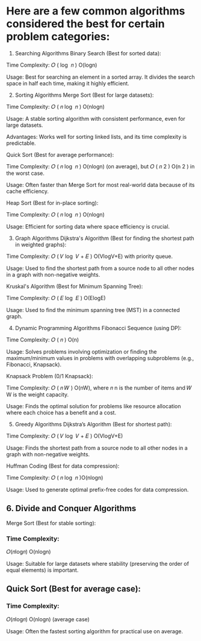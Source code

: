 # Here are a few common algorithms considered the best for certain problem categories:

1. Searching Algorithms
Binary Search (Best for sorted data):

Time Complexity: 
𝑂
(
log
⁡
𝑛
)
O(logn)

Usage: Best for searching an element in a sorted array. It divides the search space in half each time, making it highly efficient.

2. Sorting Algorithms
Merge Sort (Best for large datasets):

Time Complexity: 
𝑂
(
𝑛
log
⁡
𝑛
)
O(nlogn)

Usage: A stable sorting algorithm with consistent performance, even for large datasets.

Advantages: Works well for sorting linked lists, and its time complexity is predictable.

Quick Sort (Best for average performance):

Time Complexity: 
𝑂
(
𝑛
log
⁡
𝑛
)
O(nlogn) (on average), but 
𝑂
(
𝑛
2
)
O(n 
2
 ) in the worst case.

Usage: Often faster than Merge Sort for most real-world data because of its cache efficiency.

Heap Sort (Best for in-place sorting):

Time Complexity: 
𝑂
(
𝑛
log
⁡
𝑛
)
O(nlogn)

Usage: Efficient for sorting data where space efficiency is crucial.

3. Graph Algorithms
Dijkstra's Algorithm (Best for finding the shortest path in weighted graphs):

Time Complexity: 
𝑂
(
𝑉
log
⁡
𝑉
+
𝐸
)
O(VlogV+E) with priority queue.

Usage: Used to find the shortest path from a source node to all other nodes in a graph with non-negative weights.

Kruskal's Algorithm (Best for Minimum Spanning Tree):

Time Complexity: 
𝑂
(
𝐸
log
⁡
𝐸
)
O(ElogE)

Usage: Used to find the minimum spanning tree (MST) in a connected graph.

4. Dynamic Programming Algorithms
Fibonacci Sequence (using DP):

Time Complexity: 
𝑂
(
𝑛
)
O(n)

Usage: Solves problems involving optimization or finding the maximum/minimum values in problems with overlapping subproblems (e.g., Fibonacci, Knapsack).

Knapsack Problem (0/1 Knapsack):

Time Complexity: 
𝑂
(
𝑛
𝑊
)
O(nW), where 
𝑛
n is the number of items and 
𝑊
W is the weight capacity.

Usage: Finds the optimal solution for problems like resource allocation where each choice has a benefit and a cost.

5. Greedy Algorithms
Dijkstra’s Algorithm (Best for shortest path):

Time Complexity: 
𝑂
(
𝑉
log
⁡
𝑉
+
𝐸
)
O(VlogV+E)

Usage: Finds the shortest path from a source node to all other nodes in a graph with non-negative weights.

Huffman Coding (Best for data compression):

Time Complexity: 
𝑂
(
𝑛
log
⁡
𝑛
)O(nlogn)

Usage: Used to generate optimal prefix-free codes for data compression.

## 6. Divide and Conquer Algorithms
Merge Sort (Best for stable sorting):

### Time Complexity: 
𝑂(𝑛log𝑛)
O(nlogn)

Usage: Suitable for large datasets where stability (preserving the order of equal elements) is important.

## Quick Sort (Best for average case):

### Time Complexity: 
𝑂(𝑛log𝑛)
O(nlogn) (average case)

Usage: Often the fastest sorting algorithm for practical use on average.
